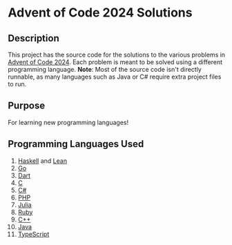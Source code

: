 # Advent of Code 2024 Solutions

## Description
This project has the source code for the solutions to the various problems in [Advent of Code 2024](https://adventofcode.com/2024). 
Each problem is meant to be solved using a different programming language.
**Note**: Most of the source code isn't directly runnable, as many languages such as Java or C# require extra project files to run.

## Purpose
For learning new programming languages!

## Programming Languages Used
1. [Haskell](https://www.haskell.org/) and [Lean](https://lean-lang.org/about/)
2. [Go](https://go.dev/doc/)
3. [Dart](https://dart.dev/language)
4. [C](https://en.wikipedia.org/wiki/C_(programming_language))
5. [C#](https://learn.microsoft.com/en-us/dotnet/csharp/tour-of-csharp/overview)
6. [PHP](https://www.php.net/manual/en/introduction.php)
7. [Julia](https://docs.julialang.org/en/v1/)
8. [Ruby](https://www.ruby-lang.org/en/about/)
9. [C++](https://en.wikipedia.org/wiki/C%2B%2B)
10. [Java](https://www.java.com/en/download/help/whatis_java.html)
11. [TypeScript](https://www.typescriptlang.org/docs/handbook/intro.html)
